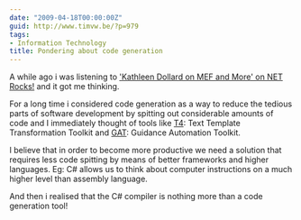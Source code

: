 ```yaml
---
date: "2009-04-18T00:00:00Z"
guid: http://www.timvw.be/?p=979
tags:
- Information Technology
title: Pondering about code generation
---
```

A while ago i was listening to ['Kathleen Dollard on MEF and More' on NET Rocks!](http://www.dotnetrocks.com/default.aspx?showNum=436) and it got me thinking.

For a long time i considered code generation as a way to reduce the tedious parts of software development by spitting out considerable amounts of code and I immediately thought of tools like [T4](msdn.microsoft.com/en-us/library/bb126445.aspx): Text Template Transformation Toolkit and [GAT](msdn.microsoft.com/en-us/teamsystem/aa718948.aspx): Guidance Automation Toolkit.

I believe that in order to become more productive we need a solution that requires less code spitting by means of better frameworks and higher languages. Eg: C# allows us to think about computer instructions on a much higher level than assembly language.

And then i realised that the C# compiler is nothing more than a code generation tool!
